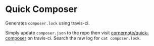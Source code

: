 # Quick Composer

Generates `composer.lock` using travis-ci.

Simply update `composer.json` to the repo then visit [cornernote/quick-composer](https://travis-ci.org/cornernote/quick-composer) on travis-ci.  Search the raw log for `cat composer.lock`.
